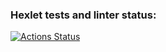 ### Hexlet tests and linter status:
[![Actions Status](https://github.com/ymeu/frontend-project-46/workflows/hexlet-check/badge.svg)](https://github.com/ymeu/frontend-project-46/actions)